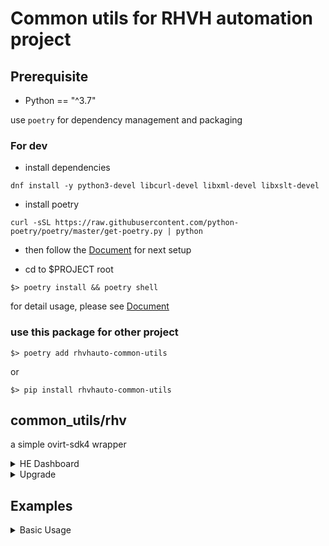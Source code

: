 # Common utils for RHVH automation project

## Prerequisite

- Python == "^3.7"

use `poetry` for dependency management and packaging

### For dev

- install dependencies

```
dnf install -y python3-devel libcurl-devel libxml-devel libxslt-devel
```

- install poetry

```
curl -sSL https://raw.githubusercontent.com/python-poetry/poetry/master/get-poetry.py | python
```

- then follow the [Document](https://python-poetry.org/docs/) for next setup

- cd to $PROJECT root

```
$> poetry install && poetry shell
```

for detail usage, please see [Document](https://python-poetry.org/docs/)

### use this package for other project

```
$> poetry add rhvhauto-common-utils
```

or

```
$> pip install rhvhauto-common-utils
```

## common_utils/rhv

a simple ovirt-sdk4 wrapper

<details>
<summary>HE Dashboard</summary>

- [x] add host
- [x] migrate vm

</details>

<details>
<summary>Upgrade</summary>

- [x] add data-center
- [x] remove data-center
- [x] add cluster
- [x] remove cluster
- [x] add host
- [x] list host
- [x] deactivate host
- [x] remove host
- [x] check_update_available
- [x] upgrade_host
- [x] update_network
- [ ] add_plain_storage_domain
- [ ] remove_storage_domain
- [x] create_vm_from_tpl
- [x] list_vm(self, vm_name)
- [x] start_vm(self, vm_name)
- [ ] operate_vm(self, vm_name, operation)
- [x] remove_vm(self, vm_name)
- [ ] create_vm_image_disk(self, vm_name, sd_name, disk_name, disk_size
- [ ] attach_disk_to_vm(self, disk_name, vm_name, bootable=False)
- [x] migrate_vm(self, vm_name)

</details>

## Examples

<details>
<summary>Basic Usage</summary>

```python
from rhvhauto_common_utils.rhv.base import BaseRhvAPI

if __name__ == '__main__':
    url = "https://FQDN/ovirt-engine/api"
    api = BaseRhvAPI(url)

    ret = api.add_data_center("atv_dc_01", local=False, wait=True)
    print(ret)

    ret = api.del_data_center("atv_dc_01")
    print(ret)

    ret = api.add_cluster(
        "atv_cl_01",
        data_center_name="atv_dc_01",
        cpu_type="Intel Skylake Server Family"
    )
    print(ret)

    ret = api.del_cluster("atv_cl_03")
    print(ret)

    ret = api.add_host(
        "atv_host_01",
        address="10.73.73.69",
        root_password="redhat",
        cluster_name="atv_cl_01",
        deploy_hosted_engine=False
    )
    print(ret)

    ret = api.deactivate_host("atv_host_01")
    print(ret)

    ret = api.activate_host('atv_host_01')
    print(ret)
    
    ret = api.add_iscsi_storage("name",
                                data_center_name="dc_name",
                                host_name="host_name",
                                lun_id="xxxxxxxxxxxxxxxxxxxxxxxxxxxxxx",
                                address="0.0.0.0",
                                target="iqn.xxxxxxx:xxxx.xxxxxx.xxxxx",
                                port=3260)
    print(ret)
    
```

</details>
